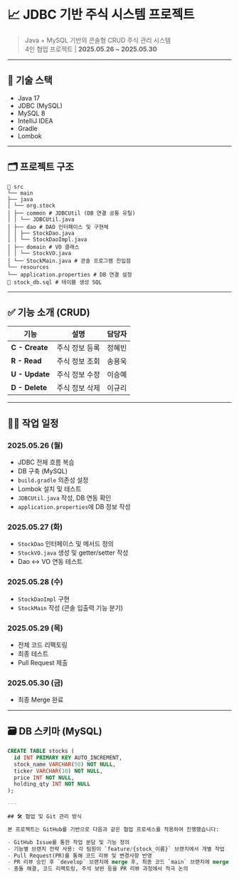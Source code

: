 # 📈 JDBC 기반 주식 시스템 프로젝트

> Java + MySQL 기반의 콘솔형 CRUD 주식 관리 시스템  
> 4인 협업 프로젝트 | **2025.05.26 ~ 2025.05.30**

---

## 🔧 기술 스택

- Java 17
- JDBC (MySQL)
- MySQL 8
- IntelliJ IDEA
- Gradle
- Lombok

---

## 🗂️ 프로젝트 구조

```
📁 src
└── main
├── java
│ └── org.stock
│ ├── common # JDBCUtil (DB 연결 공통 유틸)
│ │ └── JDBCUtil.java
│ ├── dao # DAO 인터페이스 및 구현체
│ │ ├── StockDao.java
│ │ └── StockDaoImpl.java
│ ├── domain # VO 클래스
│ │ └── StockVO.java
│ └── StockMain.java # 콘솔 프로그램 진입점
└── resources
└── application.properties # DB 연결 설정
📄 stock_db.sql # 테이블 생성 SQL
```

---

## ✅ 기능 소개 (CRUD)

| 기능 | 설명 | 담당자 |
|------|------|--------|
| **C - Create** | 주식 정보 등록 | 정혜빈 |
| **R - Read**   | 주식 정보 조회 | 송용욱 |
| **U - Update** | 주식 정보 수정 | 이승예 |
| **D - Delete** | 주식 정보 삭제 | 이규리 |

---

## 🧑‍💻 작업 일정

### 2025.05.26 (월)
- JDBC 전체 흐름 복습
- DB 구축 (MySQL)
- `build.gradle` 의존성 설정
- Lombok 설치 및 테스트
- `JDBCUtil.java` 작성, DB 연동 확인
- `application.properties`에 DB 정보 작성

### 2025.05.27 (화)
- `StockDao` 인터페이스 및 메서드 정의
- `StockVO.java` 생성 및 getter/setter 작성
- Dao <-> VO 연동 테스트

### 2025.05.28 (수)
- `StockDaoImpl` 구현
- `StockMain` 작성 (콘솔 입출력 기능 분기)

### 2025.05.29 (목)
- 전체 코드 리팩토링
- 최종 테스트
- Pull Request 제출

### 2025.05.30 (금)
- 최종 Merge 완료

---

## 🗃️ DB 스키마 (MySQL)

```sql
CREATE TABLE stocks (
  id INT PRIMARY KEY AUTO_INCREMENT,
  stock_name VARCHAR(50) NOT NULL,
  ticker VARCHAR(10) NOT NULL,
  price INT NOT NULL,
  holding_qty INT NOT NULL
);

---

## 🛠 협업 및 Git 관리 방식

본 프로젝트는 GitHub를 기반으로 다음과 같은 협업 프로세스를 적용하여 진행했습니다:

- GitHub Issue를 통한 작업 분담 및 기능 정의
- 기능별 브랜치 전략 사용: 각 팀원이 `feature/{stock_이름}` 브랜치에서 개별 작업
- Pull Request(PR)를 통해 코드 리뷰 및 변경사항 반영
- PR 리뷰 승인 후 `develop` 브랜치에 merge 후, 최종 코드 `main` 브랜치에 merge
- 충돌 해결, 코드 리팩토링, 주석 보완 등을 PR 리뷰 과정에서 적극 논의

